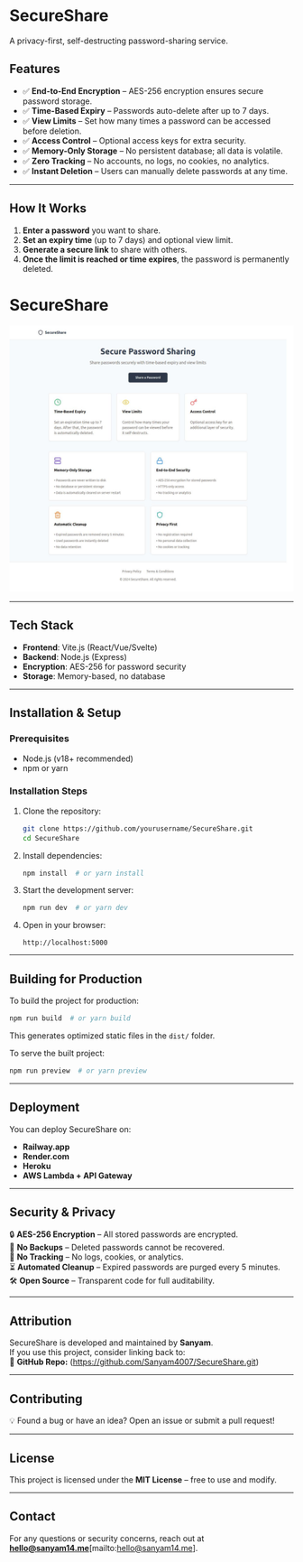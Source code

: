 # SecureShare  

A privacy-first, self-destructing password-sharing service.  

## Features  

- ✅ **End-to-End Encryption** – AES-256 encryption ensures secure password storage.  
- ✅ **Time-Based Expiry** – Passwords auto-delete after up to 7 days.  
- ✅ **View Limits** – Set how many times a password can be accessed before deletion.  
- ✅ **Access Control** – Optional access keys for extra security.  
- ✅ **Memory-Only Storage** – No persistent database; all data is volatile.  
- ✅ **Zero Tracking** – No accounts, no logs, no cookies, no analytics.  
- ✅ **Instant Deletion** – Users can manually delete passwords at any time.  

---

## How It Works  

1. **Enter a password** you want to share.  
2. **Set an expiry time** (up to 7 days) and optional view limit.  
3. **Generate a secure link** to share with others.  
4. **Once the limit is reached or time expires**, the password is permanently deleted.

# SecureShare  
![SecureShare Screenshot](images/67b1b103305d68103204d63c.jpg)

---

## Tech Stack  

- **Frontend**: Vite.js (React/Vue/Svelte)  
- **Backend**: Node.js (Express)  
- **Encryption**: AES-256 for password security  
- **Storage**: Memory-based, no database  

---

## Installation & Setup  

### Prerequisites  

- Node.js (v18+ recommended)  
- npm or yarn  

### Installation Steps  

1. Clone the repository:  
   ```bash
   git clone https://github.com/yourusername/SecureShare.git
   cd SecureShare
   ```  
2. Install dependencies:  
   ```bash
   npm install  # or yarn install
   ```  
3. Start the development server:  
   ```bash
   npm run dev  # or yarn dev
   ```  
4. Open in your browser:  
   ```
   http://localhost:5000
   ```  

---

## Building for Production  

To build the project for production:  
```bash
npm run build  # or yarn build
```  
This generates optimized static files in the `dist/` folder.  

To serve the built project:  
```bash
npm run preview  # or yarn preview
```  

---

## Deployment  

You can deploy SecureShare on:  

- **Railway.app**  
- **Render.com**
- **Heroku** 
- **AWS Lambda + API Gateway**  

---

## Security & Privacy  

🔒 **AES-256 Encryption** – All stored passwords are encrypted.  
🚫 **No Backups** – Deleted passwords cannot be recovered.  
🛑 **No Tracking** – No logs, cookies, or analytics.  
⏳ **Automated Cleanup** – Expired passwords are purged every 5 minutes.  
🛠️ **Open Source** – Transparent code for full auditability.  

---

## Attribution  

SecureShare is developed and maintained by **Sanyam**.  
If you use this project, consider linking back to:  
🔗 **GitHub Repo:** (https://github.com/Sanyam4007/SecureShare.git)  

---

## Contributing  

💡 Found a bug or have an idea? Open an issue or submit a pull request!  

---

## License  

This project is licensed under the **MIT License** – free to use and modify.  

---

## Contact  

For any questions or security concerns, reach out at **hello@sanyam14.me**[mailto:hello@sanyam14.me].  
